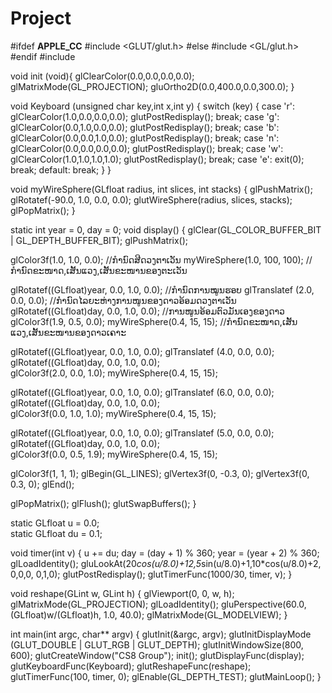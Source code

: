 Project
=======



#ifdef __APPLE_CC__
#include <GLUT/glut.h>
#else
#include <GL/glut.h>
#endif
#include <cmath>

void init (void){
  glClearColor(0.0,0.0,0.0,0.0);
	glMatrixMode(GL_PROJECTION);
	gluOrtho2D(0.0,400.0,0.0,300.0);
}

void Keyboard (unsigned char key,int x,int y)
{
	switch (key)
	{
	case 'r':
		glClearColor(1.0,0.0,0.0,0.0);
		glutPostRedisplay();
		break;
	case 'g':
		glClearColor(0.0,1.0,0.0,0.0);
		glutPostRedisplay();
		break;
	case 'b':
		glClearColor(0.0,0.0,1.0,0.0);
		glutPostRedisplay();
		break;
	case 'n':
			glClearColor(0.0,0.0,0.0,0.0);
		glutPostRedisplay();
		break;
		case 'w':
			glClearColor(1.0,1.0,1.0,1.0);
		glutPostRedisplay();
		break;
	case 'e':
		exit(0);
		break;
	default:
		break;
	}
}

void myWireSphere(GLfloat radius, int slices, int stacks) {
  glPushMatrix();
  glRotatef(-90.0, 1.0, 0.0, 0.0);
  glutWireSphere(radius, slices, stacks);
  glPopMatrix();
}

static int year = 0, day = 0;
void display() {
  glClear(GL_COLOR_BUFFER_BIT | GL_DEPTH_BUFFER_BIT);
  glPushMatrix();

  
  glColor3f(1.0, 1.0, 0.0);		//ກຳນົດສີດວງຕາເວັນ
  myWireSphere(1.0, 100, 100);	//ກຳນົດຂະໜາດ,ເສັ້ນແວງ,ເສັ້ນຂະໜານຂອງຕະເວັນ

  glRotatef((GLfloat)year, 0.0, 1.0, 0.0);	//ກຳນົດການໝູນຮອບ
  glTranslatef (2.0, 0.0, 0.0);	//ກຳນົດໄລຍະຫ່າງການໜູນຂອງດາວອ້ອມດວງຕາເວັນ
  glRotatef((GLfloat)day, 0.0, 1.0, 0.0);		//ການໜູນອ້ອມຕົວມັນເອງຂອງດາວ
  glColor3f(1.9, 0.5, 0.0);
  myWireSphere(0.4, 15, 15);	 //ກຳນົດຂະໜາດ,ເສັ້ນແວງ,ເສັ້ນຂະໜານຂອງດາວເຄາະ
  
   glRotatef((GLfloat)year, 0.0, 1.0, 0.0);
  glTranslatef (4.0, 0.0, 0.0);
  glRotatef((GLfloat)day, 0.0, 1.0, 0.0);	
  glColor3f(2.0, 0.0, 1.0);
  myWireSphere(0.4, 15, 15);

   glRotatef((GLfloat)year, 0.0, 1.0, 0.0);
  glTranslatef (6.0, 0.0, 0.0);
  glRotatef((GLfloat)day, 0.0, 1.0, 0.0);	
  glColor3f(0.0, 1.0, 1.0);
  myWireSphere(0.4, 15, 15);

   glRotatef((GLfloat)year, 0.0, 1.0, 0.0);
  glTranslatef (5.0, 0.0, 0.0);
  glRotatef((GLfloat)day, 0.0, 1.0, 0.0);	
  glColor3f(0.0, 0.5, 1.9);
  myWireSphere(0.4, 15, 15);

  glColor3f(1, 1, 1);
  glBegin(GL_LINES);
    glVertex3f(0, -0.3, 0);
    glVertex3f(0, 0.3, 0);
  glEnd();

  glPopMatrix();
  glFlush();
  glutSwapBuffers();
}

static GLfloat u = 0.0;                 
static GLfloat du = 0.1;              

void timer(int v) {
  u += du;
  day = (day + 1) % 360;
  year = (year + 2) % 360;
  glLoadIdentity();
  gluLookAt(20*cos(u/8.0)+12,5*sin(u/8.0)+1,10*cos(u/8.0)+2, 0,0,0, 0,1,0);
  glutPostRedisplay();
  glutTimerFunc(1000/30, timer, v);
}


void reshape(GLint w, GLint h) {
  glViewport(0, 0, w, h);
  glMatrixMode(GL_PROJECTION);
  glLoadIdentity();
  gluPerspective(60.0, (GLfloat)w/(GLfloat)h, 1.0, 40.0);
  glMatrixMode(GL_MODELVIEW);
}


int main(int argc, char** argv) {
  glutInit(&argc, argv);
  glutInitDisplayMode (GLUT_DOUBLE | GLUT_RGB | GLUT_DEPTH);
  glutInitWindowSize(800, 600);
  glutCreateWindow("CS8 Group");
  init();
  glutDisplayFunc(display);
  glutKeyboardFunc(Keyboard);
  glutReshapeFunc(reshape);
  glutTimerFunc(100, timer, 0);
  glEnable(GL_DEPTH_TEST);
  glutMainLoop();
}
